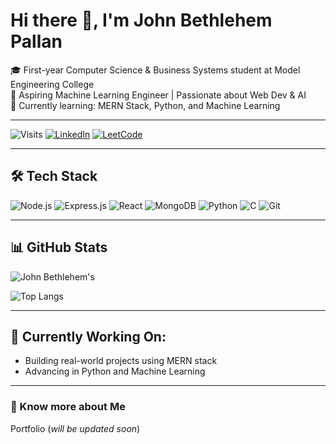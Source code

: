 # Hi there 👋, I'm John Bethlehem Pallan

🎓 First-year Computer Science & Business Systems student at Model Engineering College  
🚀 Aspiring Machine Learning Engineer | Passionate about Web Dev & AI  
🎯 Currently learning: MERN Stack, Python, and Machine Learning  

---

![Visits](https://komarev.com/ghpvc/?username=JohnBeth10&label=Visits&color=brightgreen)
[![LinkedIn](https://img.shields.io/badge/LinkedIn-Profile-0A66C2?logo=linkedin&logoColor=white)](https://www.linkedin.com/in/johnbethlehempallan/)
[![LeetCode](https://img.shields.io/badge/LeetCode-Profile-orange?logo=leetcode&logoColor=white)](https://leetcode.com/u/JohnBeth10/)

---

## 🛠️ Tech Stack

![Node.js](https://img.shields.io/badge/-Node.js-339933?style=flat&logo=node.js&logoColor=white)
![Express.js](https://img.shields.io/badge/-Express.js-000000?style=flat&logo=express&logoColor=white)
![React](https://img.shields.io/badge/-React-61DAFB?style=flat&logo=react&logoColor=black)
![MongoDB](https://img.shields.io/badge/-MongoDB-47A248?style=flat&logo=mongodb&logoColor=white)
![Python](https://img.shields.io/badge/-Python-3776AB?style=flat&logo=python&logoColor=white)
![C](https://img.shields.io/badge/-C-00599C?style=flat&logo=c&logoColor=white)
![Git](https://img.shields.io/badge/-Git-F05032?style=flat&logo=git&logoColor=white)

---

## 📊 GitHub Stats

![John Bethlehem's](https://github-readme-stats.vercel.app/api?username=JohnBeth10&show_icons=true&theme=radical)

![Top Langs](https://github-readme-stats.vercel.app/api/top-langs/?username=JohnBeth10&layout=compact&theme=radical)

---

## 🌱 Currently Working On:
- Building real-world projects using MERN stack
- Advancing in Python and Machine Learning
  
---

### 🔗 Know more about Me  
Portfolio (*will be updated soon*)



<!--
**JohnBeth10/JohnBeth10** is a ✨ _special_ ✨ repository because its `README.md` (this file) appears on your GitHub profile.

Here are some ideas to get you started:

- 🔭 I’m currently working on ...
- 🌱 I’m currently learning ...
- 👯 I’m looking to collaborate on ...
- 🤔 I’m looking for help with ...
- 💬 Ask me about ...
- 📫 How to reach me: ...
- 😄 Pronouns: ...
- ⚡ Fun fact: ...
-->
